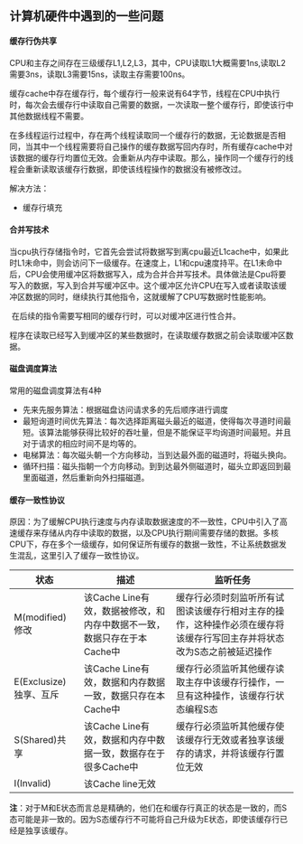 ## 计算机硬件中遇到的一些问题

#### 缓存行伪共享

CPU和主存之间存在三级缓存L1,L2,L3，其中，CPU读取L1大概需要1ns,读取L2需要3ns，读取L3需要15ns，读取主存需要100ns。

缓存cache中存在缓存行，每个缓存行一般来说有64字节，线程在CPU中执行时，每次会去缓存行中读取自己需要的数据，一次读取一整个缓存行，即使该行中其他数据线程不需要。

在多线程运行过程中，存在两个线程读取同一个缓存行的数据，无论数据是否相同，当其中一个线程需要将自己操作的缓存数据写回内存时，所有缓存cache中对该数据的缓存行均置位无效。会重新从内存中读取。那么，操作同一个缓存行的线程会重新读取该缓存行数据，即使该线程操作的数据没有被修改过。

解决方法：

- 缓存行填充

#### 合并写技术

当cpu执行存储指令时，它首先会尝试将数据写到离cpu最近L1cache中，如果此时L1未命中，则会访问下一级缓存。在速度上，L1和cpu速度持平。在L1未命中后，CPU会使用缓冲区将数据写入，成为合并合并写技术。具体做法是Cpu将要写入的数据，写入到合并写缓冲区中。这个缓冲区允许CPU在写入或者读取该缓冲区数据的同时，继续执行其他指令，这就缓解了CPU写数据时性能影响。

​	在后续的指令需要写相同的缓存行时，可以对缓冲区进行性合并。

​	程序在读取已经写入到缓冲区的某些数据时，在读取缓存数据之前会读取缓冲区数据。



#### 磁盘调度算法

常用的磁盘调度算法有4种

- 先来先服务算法：根据磁盘访问请求多的先后顺序进行调度
- 最短询道时间优先算法：每次选择距离磁头最近的磁道，使得每次寻道时间最短。该算法能够获得比较好的吞吐量，但是不能保证平均询道时间最短。并且对于请求的相应时间不是均等的。
- 电梯算法：每次磁头朝一个方向移动，当到达最外面的磁道时，将磁头换向。
- 循环扫描：磁头指朝一个方向移动。到到达最外侧磁道时，磁头立即返回到最里面磁道，然后重新向外扫描磁道。

#### 缓存一致性协议

原因：为了缓解CPU执行速度与内存读取数据速度的不一致性，CPU中引入了高速缓存来存储从内存中读取的数据，以及CPU执行期间需要存储的数据。多核CPU下，存在多个一级缓存，如何保证所有缓存的数据一致性，不让系统数据发生混乱，这里引入了缓存一致性协议。

| 状态                   | 描述                                                         | 监听任务                                                     |
| ---------------------- | ------------------------------------------------------------ | ------------------------------------------------------------ |
| M(modified)修改        | 该Cache Line有效，数据被修改，和内存中数据不一致，数据只存在于本Cache中 | 缓存行必须时刻监听所有试图读该缓存行相对主存的操作，这种操作必须在缓存将该缓存行写回主存并将状态改为S态之前被延迟操作 |
| E(Exclusize)独享、互斥 | 该Cache Line有效，数据和内存数据一致，数据只存在本Cache中    | 缓存行必须监听其他缓存读取主存中该缓存行操作，一旦有这种操作，该缓存行状态编程S态 |
| S(Shared)共享          | 该Cache Line有效，数据和内存中数据一致，数据存在于很多Cache中 | 缓存行必须监听其他缓存使该缓存行无效或者独享该缓存的请求，并将该缓存行置位无效 |
| I(Invalid)             | 该Cache line无效                                             |                                                              |

**注**：对于M和E状态而言总是精确的，他们在和缓存行真正的状态是一致的，而S态可能是非一致的。因为S态缓存行不可能将自己升级为E状态，即使该缓存行已经是独享该缓存。







































